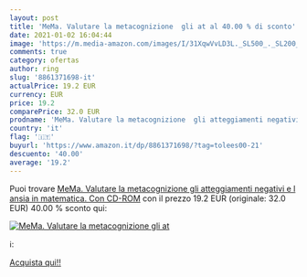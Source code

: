 ```yaml
---
layout: post
title: 'MeMa. Valutare la metacognizione  gli at al 40.00 % di sconto'
date: 2021-01-02 16:04:44
image: 'https://m.media-amazon.com/images/I/31XqwVvLD3L._SL500_._SL200_.jpg'
comments: true
category: ofertas
author: ring
slug: '8861371698-it'
actualPrice: 19.2 EUR
currency: EUR
price: 19.2
comparePrice: 32.0 EUR
prodname: 'MeMa. Valutare la metacognizione  gli atteggiamenti negativi e l ansia in matematica. Con CD-ROM'
country: 'it'
flag: '🇮🇹'
buyurl: 'https://www.amazon.it/dp/8861371698/?tag=tolees00-21'
descuento: '40.00'
average: '19.2'
---
```


Puoi trovare [MeMa. Valutare la metacognizione  gli atteggiamenti negativi e l ansia in matematica. Con CD-ROM](https://www.amazon.it/dp/8861371698/?tag=tolees00-21) con il prezzo 19.2 EUR (originale: 32.0 EUR) 40.00 % sconto qui:

[![MeMa. Valutare la metacognizione  gli at](https://m.media-amazon.com/images/I/31XqwVvLD3L._SL500_._SL200_.jpg)](https://www.amazon.it/dp/8861371698/?tag=tolees00-21)

ℹ️:


[Acquista qui!!](https://www.amazon.it/dp/8861371698/?tag=tolees00-21)
